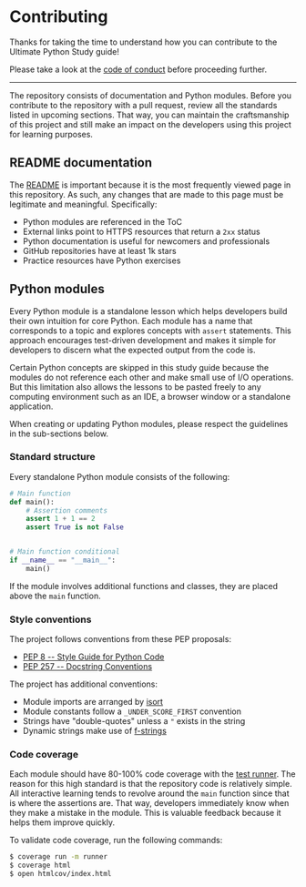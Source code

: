 # Contributing

Thanks for taking the time to understand how you can contribute to the
Ultimate Python Study guide!

Please take a look at the [code of conduct](CODE_OF_CONDUCT.md) before
proceeding further.

---

The repository consists of documentation and Python modules. Before you
contribute to the repository with a pull request, review all the standards
listed in upcoming sections. That way, you can maintain the craftsmanship of
this project and still make an impact on the developers using this project
for learning purposes.

## README documentation

The [README](README.md) is important because it is the most frequently viewed
page in this repository. As such, any changes that are made to this page
must be legitimate and meaningful. Specifically:

- Python modules are referenced in the ToC
- External links point to HTTPS resources that return a `2xx` status
- Python documentation is useful for newcomers and professionals
- GitHub repositories have at least 1k stars
- Practice resources have Python exercises

## Python modules

Every Python module is a standalone lesson which helps developers build
their own intuition for core Python. Each module has a name that corresponds
to a topic and explores concepts with `assert` statements. This approach
encourages test-driven development and makes it simple for developers to
discern what the expected output from the code is.

Certain Python concepts are skipped in this study guide because the modules
do not reference each other and make small use of I/O operations. But this
limitation also allows the lessons to be pasted freely to any computing
environment such as an IDE, a browser window or a standalone application.

When creating or updating Python modules, please respect the guidelines in
the sub-sections below.

### Standard structure

Every standalone Python module consists of the following:

```python
# Main function
def main():
    # Assertion comments
    assert 1 + 1 == 2
    assert True is not False


# Main function conditional
if __name__ == "__main__":
    main()
```

If the module involves additional functions and classes, they are placed
above the `main` function.

### Style conventions

The project follows conventions from these PEP proposals:

- [PEP 8 -- Style Guide for Python Code](https://www.python.org/dev/peps/pep-0008/)
- [PEP 257 -- Docstring Conventions](https://www.python.org/dev/peps/pep-0257/)

The project has additional conventions:

- Module imports are arranged by [isort](https://github.com/timothycrosley/isort)
- Module constants follow a `_UNDER_SCORE_FIRST` convention
- Strings have "double-quotes" unless a `"` exists in the string
- Dynamic strings make use of [f-strings](https://www.python.org/dev/peps/pep-0498/)

### Code coverage

Each module should have 80-100% code coverage with the [test runner](runner.py).
The reason for this high standard is that the repository code is relatively
simple. All interactive learning tends to revolve around the `main` function
since that is where the assertions are. That way, developers immediately know
when they make a mistake in the module. This is valuable feedback because it
helps them improve quickly.

To validate code coverage, run the following commands:

```bash
$ coverage run -m runner
$ coverage html
$ open htmlcov/index.html
```
